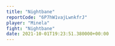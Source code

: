 ```yaml
---
title: "Nightbane"
reportCode: "6P7hW1vajLwnkfrJ"
player: "Minela"
fight: "Nightbane"
date: 2021-10-01T19:23:51.380000+00:00
---
```

